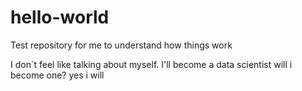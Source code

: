 # hello-world
Test repository for me to understand how things work

I don´t feel like talking about myself.
I'll become a data scientist
will i become one?
yes i will
